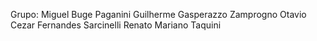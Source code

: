 Grupo:
Miguel Buge Paganini
Guilherme Gasperazzo Zamprogno
Otavio Cezar Fernandes Sarcinelli
Renato Mariano Taquini
